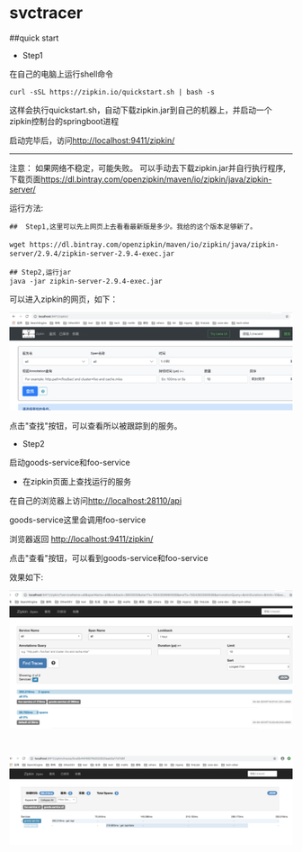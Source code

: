 # svctracer

##quick start

* Step1

在自己的电脑上运行shell命令
```shell
curl -sSL https://zipkin.io/quickstart.sh | bash -s
```

这样会执行quickstart.sh，自动下载zipkin.jar到自己的机器上，并启动一个zipkin控制台的springboot进程

启动完毕后，访问[http://localhost:9411/zipkin/](http://localhost:9411/zipkin/)

<hr/>

注意：
如果网络不稳定，可能失败。
可以手动去下载zipkin.jar并自行执行程序, 下载页面[https://dl.bintray.com/openzipkin/maven/io/zipkin/java/zipkin-server/
](https://dl.bintray.com/openzipkin/maven/io/zipkin/java/zipkin-server/
)

运行方法:
```shell
##  Step1,这里可以先上网页上去看看最新版是多少。我给的这个版本足够新了。

wget https://dl.bintray.com/openzipkin/maven/io/zipkin/java/zipkin-server/2.9.4/zipkin-server-2.9.4-exec.jar

## Step2,运行jar
java -jar zipkin-server-2.9.4-exec.jar

```

可以进入zipkin的网页，如下：

![zipkin](doc/image/zipkin.png)

点击"查找"按钮，可以查看所以被跟踪到的服务。

* Step2

启动goods-service和foo-service

* 在zipkin页面上查找运行的服务

在自己的浏览器上访问[http://localhost:28110/api](http://localhost:28110/api)

goods-service这里会调用foo-service

浏览器返回 [http://localhost:9411/zipkin/](http://localhost:9411/zipkin/)

点击"查看"按钮，可以看到goods-service和foo-service

效果如下:

![](doc/image/zipkin-result-1.png)

<br/>

![](doc/image/zipkin-result-2.png)



